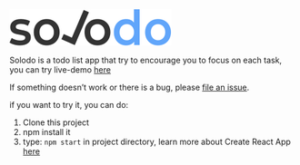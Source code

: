 <img alt="Solodo Logo" src="https://github.com/nawwab/solodo/blob/main/src/logo-black.svg?raw=true"/>

Solodo is a todo list app that try to encourage you to focus on each task, you can try live-demo [here](s.id/cobaSolodo)

If something doesn’t work or there is a bug, please [file an issue](https://github.com/facebook/create-react-app/issues/new).

if you want to try it, you can do:

1. Clone this project
2. npm install it
3. type: ```npm start``` in project directory, learn more about Create React App [here](https://create-react-app.dev/docs/getting-started/)
